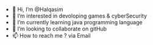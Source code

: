 - 👋 Hi, I’m @Halqasim
- 👀 I’m interested in devoloping games & cyberSecurity
- 🌱 I’m currently learning java programming language
- 💞️ I’m looking to collaborate on gitHub
- 📫 How to reach me ? via Email

<!---
Halqasim/Halqasim is a ✨ special ✨ repository because its `README.md` (this file) appears on your GitHub profile.
You can click the Preview link to take a look at your changes.
--->
